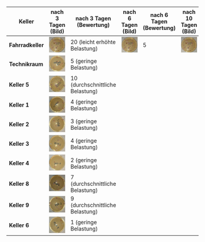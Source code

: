 | Keller | nach 3 Tagen (Bild) | nach 3 Tagen (Bewertung) | nach 6 Tagen (Bild) | nach 6 Tagen (Bewertung) | nach 10 Tagen (Bild) | nach 10 Tagen (Bewertung) |
|---|---|---|---|---|---|---|
| **Fahrradkeller** | <img src="images/20240329_mold_test/20240401_mold_fahrradkeller.jpg" width="100%" /> | 20 (leicht erhöhte Belastung) | <img src="images/20240329_mold_test/20240401_mold_fahrradkeller.jpg" width="100%" /> | 5 |<img src="images/20240329_mold_test/20240401_mold_fahrradkeller.jpg" width="100%" /> | 5 |
| **Technikraum** | <img src="images/20240329_mold_test/20240401_mold_haustechnik.jpg" width="100%" /> | 5 (geringe Belastung) |   |   |   |   |
| **Keller 5** | <img src="images/20240329_mold_test/20240401_mold_keller5.jpg" width="100%" /> | 10 (durchschnittliche Belastung) |   |   |   |   |
| **Keller 1** | <img src="images/20240329_mold_test/20240401_mold_keller1.jpg" width="100%" /> | 4 (geringe Belastung) |   |   |   |   |
| **Keller 2** | <img src="images/20240329_mold_test/20240401_mold_keller2.jpg" width="100%" /> | 3 (geringe Belastung) |   |   |   |   |
| **Keller 3** | <img src="images/20240329_mold_test/20240401_mold_keller3.jpg" width="100%" /> | 4 (geringe Belastung) |   |   |   |   |
| **Keller 4** | <img src="images/20240329_mold_test/20240401_mold_keller4.jpg" width="100%" /> | 2 (geringe Belastung) |   |   |   |   |
| **Keller 8** | <img src="images/20240329_mold_test/20240401_mold_keller8.jpg" width="100%" /> | 7 (durchschnittliche Belastung) |   |   |   |   |
| **Keller 9** | <img src="images/20240329_mold_test/20240401_mold_keller9.jpg" width="100%" /> | 9 (durchschnittliche Belastung) |   |   |   |   |
| **Keller 6** | <img src="images/20240329_mold_test/20240401_mold_keller6.jpg" width="100%" /> | 1 (geringe Belastung) |   |   |   |   |